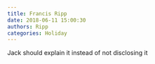```yaml
---
title: Francis Ripp
date: 2018-06-11 15:00:30
authors: Ripp
categories: Holiday
---
```


 Jack should explain it instead of not disclosing it